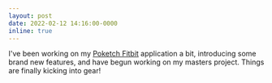 ```yaml
---
layout: post
date: 2022-02-12 14:16:00-0000
inline: true
---
```


I've been working on my [Poketch Fitbit](../projects/TransitProject/) application a bit, introducing some brand new features, and have begun working on my masters project. Things are finally kicking into gear!
